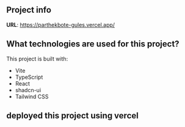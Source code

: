 ## Project info

**URL**: https://parthekbote-gules.vercel.app/
 

## What technologies are used for this project?

This project is built with:

- Vite
- TypeScript
- React
- shadcn-ui
- Tailwind CSS

## deployed this project using vercel
